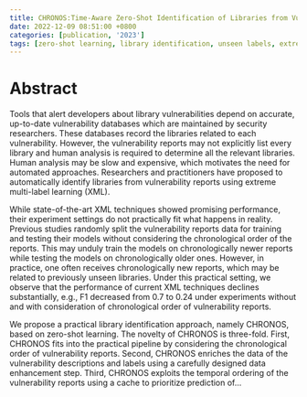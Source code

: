 ```yaml
---
title: CHRONOS:Time-Aware Zero-Shot Identification of Libraries from Vulnerability Reports
date: 2022-12-09 08:51:00 +0800
categories: [publication, '2023']
tags: [zero-shot learning, library identification, unseen labels, extreme multi-label classification, vulnerability reports, ICSE 2023]     # TAG names should always be lowercase
---
```

# Abstract
Tools that alert developers about library vulnerabilities depend on accurate, up-to-date vulnerability databases which are maintained by security researchers. These databases record the libraries related to each vulnerability. However, the vulnerability reports may not explicitly list every library and human analysis is required to determine all the relevant libraries. Human analysis may be slow and expensive, which motivates the need for automated approaches. Researchers and practitioners have proposed to automatically identify libraries from vulnerability reports using extreme multi-label learning (XML).

While state-of-the-art XML techniques showed promising performance, their experiment settings do not practically fit what happens in reality. Previous studies randomly split the vulnerability reports data for training and testing their models without considering the chronological order of the reports. This may unduly train the models on chronologically newer reports while testing the models on chronologically older ones. However, in practice, one often receives chronologically new reports, which may be related to previously unseen libraries. Under this practical setting, we observe that the performance of current XML techniques declines substantially, e.g., F1 decreased from 0.7 to 0.24 under experiments without and with consideration of chronological order of vulnerability reports.

We propose a practical library identification approach, namely CHRONOS, based on zero-shot learning. The novelty of CHRONOS is three-fold. First, CHRONOS fits into the practical pipeline by considering the chronological order of vulnerability reports. Second, CHRONOS enriches the data of the vulnerability descriptions and labels using a carefully designed data enhancement step. Third, CHRONOS exploits the temporal ordering of the vulnerability reports using a cache to prioritize prediction of...
